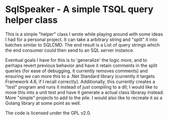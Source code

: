 SqlSpeaker - A simple TSQL query helper class
===

This is a simple "helper" class I wrote while playing around with some ideas I had for a personal project. It can take a arbitrary string and "split" it into batches similar to SQLCMD. The end result is a List of query strings which the end consumer could then send to an SQL server instance.

Eventual goals I have for this is to 'generalize' the logic more, and to perhaps revert previous behavior and have it retain comments in the split queries (for ease of debugging, it currently removes comments) and ensuring we can more this to a .Net Standard library (currently it targets Framework 4.6, if I recall correctly). Additionally, this currently creates a "test" program and runs it instead of just compiling to a dll; I would like to move this into a unit test and have it generate a actual class libraray instead. More "simple" projects to add to the pile. I would also like to recreate it as a Golang library at some point as well.

The code is licensed under the GPL v2.0.